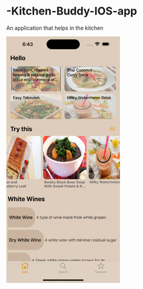 # -Kitchen-Buddy-IOS-app
An application that helps in the kitchen

<img src="https://github.com/uevuu/-Kitchen-Buddy-IOS-app/blob/main/Images/Simulator%20Screenshot%20-%20iPhone%2014%20Pro%20Max%20-%202023-07-28%20at%2018.43.34.png" width="300">

